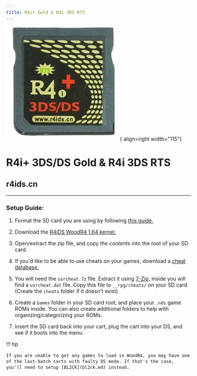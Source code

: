 ```yaml
---
title: R4i+ Gold & R4i 3DS RTS 
---
```


![r4ids.cn](../images/r4ids_cn.png){ align=right width="115"}
# R4i+ 3DS/DS Gold & R4i 3DS RTS 
## r4ids.cn

---

### Setup Guide:

1. Format the SD card you are using by following [this guide.](https://wiki.hacks.guide/wiki/Formatting_an_SD_card)

1. Download the [R4iDS WoodR4 1.64 kernel.](https://archive.flashcarts.net/r4ids.cn/r4ids.cn_Wood_R4_1.64.zip)

1. Open/extract the zip file, and copy *the contents* into the root of your SD card.

1. If you'd like to be able to use cheats on your games, download a [cheat database.](https://github.com/DeadSkullzJr/NDS-i-Cheat-Databases/releases/latest)

1. You will need the `usrcheat.7z` file. Extract it using [7-Zip](https://www.7-zip.org/), inside you will find a `usrcheat.dat` file. Copy this file to `__rpg/cheats/` on your SD card. (Create the `cheats` folder if it doesn't exist)

1. Create a `Games` folder in your SD card root, and place your `.nds` game ROMs inside. You can also create additional folders to help with organizing/categorizing your ROMs.

1. Insert the SD card back into your cart, plug the cart into your DS, and see if it boots into the menu.

!!! tip

    If you are unable to get any games to load in WoodR4, you may have one of the last-batch carts with faulty DS mode. If that's the case, you'll need to setup [BL2CK](bl2ck.md) instead.